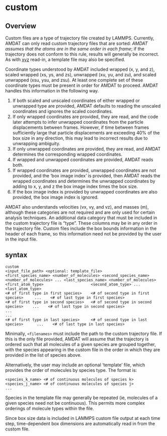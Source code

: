 <h1>custom</h1>

<h2>Overview</h2>

Custom files are a type of trajectory file created by LAMMPS. Currently, AMDAT can only read custom trajectory files that are sorted:  _AMDAT assumes that the atoms are in the same order in each frame_; if the trajectory does not conform to this rule, results will generally be incorrect. As with [xyz](xyz.md) read-in,  a template file may also be specified. 

Coordinate types understood by AMDAT included wrapped (x, y, and z), scaled wrapped (xs, ys, and zs), unwrapped (xu, yu, and zu), and scaled unwrapped (xsu, ysu, and zsu). At least one complete set of these coordinate types must be present in order for AMDAT to proceed. AMDAT handles this information in the following way.

1.	If both scaled and unscaled coordinates of either wrapped or unwrapped type are provided, AMDAT defaults to reading the unscaled coordinates and ignores the scaled coordinates.
2.	If only wrapped coordinates are provided, they are read, and the code later attempts to infer unwrapped coordinates from the particle displacements between frames. However, if time between frames sufficiently large that particle displacements are exceeding 40% of the box size in any direction, this may lead to incorrect results due to unwrapping ambiguity.
3.	If only unwrapped coordinates are provided, they are read, and AMDAT determines the corresponding wrapped coordinates.
4.	If wrapped and unwrapped coordinates are provided, AMDAT reads both.
5.	If wrapped coordinates are provided, unwrapped coordinates are not provided, and the ‘box image index’ is provided, then AMDAT reads the wrapped coordinates and determines the unwrapped coordinates by adding to x, y, and z the box image index times the box size.
6.	If the box image index is provided by unwrapped coordinates are also provided, the box image index is ignored.

AMDAT also understands velocities (vx, vy, and vz), and masses (m), although these categories are not required and are only used for certain analysis techniques. An additional data category that must be included in the custom trajectory file is “type”. These columns may be in any order in the trajectory file. Custom files include the box bounds information in the header of each frame, so this information need not be provided by the user in the input file.

<h2>syntax</h2>

```
custom
<input_file_path> <optional: template_file> 
<first_species_name> <number_of_molecules> <second_species_name> <number_of_molecules> ... <last_species_name> <number_of_molecules> 
<first_atom_type>                     <second_atom_type> ... <last_atom_type>
<# of first type in first species>    <# of second type in first species>     ...    <# of last type in first species> 
<# of first type in second species>   <# of second type in second species>    ...    <# of last type in second species>
...
...
<# of first type in last species>     <# of second type in last species>      ...    <# of last type in last species>
```

Minimally, ``<filenames>`` must include the path to the custom trajectory file. If this is the only file provided, AMDAT will assume that the trajectory is ordered such that all molecules of a given species are grouped together, with the species appearing in the custom file in the order in which they are provided in the list of species above.

Alternatively, the user may include an optional ‘template’ file, which provides the order of molecules by species type. The format is:

```
<species_k_name> <# of continuous molecules of species k>
<species_j_name> <# of continuous molecules of species j>
...
```
 
Species in the template file may generally be repeated (ie, molecules of a given species need not be continuous). This permits more complex orderings of molecule types within the file.

Since box size data is included in LAMMPS custom file output at each time step, time-dependent box dimensions are automatically read in from the custom file.
